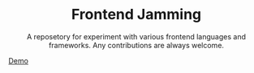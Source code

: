 <!-- logo -->
<br/>
<p align="center">
    <h1 align="center">Frontend Jamming</h1>
    <p align="center">A reposetory for experiment with various frontend languages and frameworks. Any contributions are always welcome.</p>
</p>

[Demo](https://suvasish114.github.io/Frontend-Jamming/)
